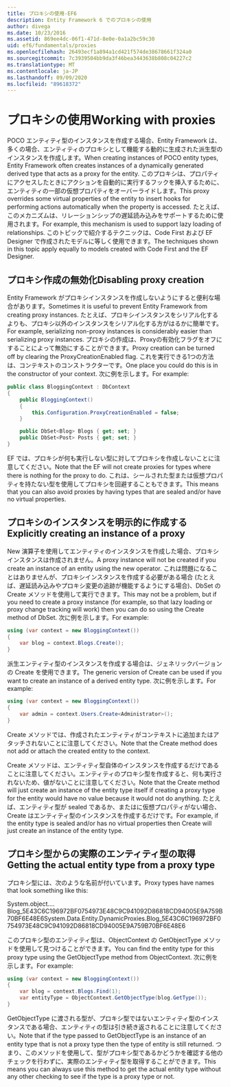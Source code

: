 ```yaml
---
title: プロキシの使用-EF6
description: Entity Framework 6 でのプロキシの使用
author: divega
ms.date: 10/23/2016
ms.assetid: 869ee4dc-06f1-471d-8e0e-0a1a2bc59c30
uid: ef6/fundamentals/proxies
ms.openlocfilehash: 26493ecf1a894a1cd421f574de38678661f324a0
ms.sourcegitcommit: 7c3939504bb9da3f46bea3443638b808c04227c2
ms.translationtype: MT
ms.contentlocale: ja-JP
ms.lasthandoff: 09/09/2020
ms.locfileid: "89618372"
---
```

# <a name="working-with-proxies"></a><span data-ttu-id="ac264-103">プロキシの使用</span><span class="sxs-lookup"><span data-stu-id="ac264-103">Working with proxies</span></span>
<span data-ttu-id="ac264-104">POCO エンティティ型のインスタンスを作成する場合、Entity Framework は、多くの場合、エンティティのプロキシとして機能する動的に生成された派生型のインスタンスを作成します。</span><span class="sxs-lookup"><span data-stu-id="ac264-104">When creating instances of POCO entity types, Entity Framework often creates instances of a dynamically generated derived type that acts as a proxy for the entity.</span></span> <span data-ttu-id="ac264-105">このプロキシは、プロパティにアクセスしたときにアクションを自動的に実行するフックを挿入するために、エンティティの一部の仮想プロパティをオーバーライドします。</span><span class="sxs-lookup"><span data-stu-id="ac264-105">This proxy overrides some virtual properties of the entity to insert hooks for performing actions automatically when the property is accessed.</span></span> <span data-ttu-id="ac264-106">たとえば、このメカニズムは、リレーションシップの遅延読み込みをサポートするために使用されます。</span><span class="sxs-lookup"><span data-stu-id="ac264-106">For example, this mechanism is used to support lazy loading of relationships.</span></span> <span data-ttu-id="ac264-107">このトピックで紹介するテクニックは、Code First および EF Designer で作成されたモデルに等しく使用できます。</span><span class="sxs-lookup"><span data-stu-id="ac264-107">The techniques shown in this topic apply equally to models created with Code First and the EF Designer.</span></span>  

## <a name="disabling-proxy-creation"></a><span data-ttu-id="ac264-108">プロキシ作成の無効化</span><span class="sxs-lookup"><span data-stu-id="ac264-108">Disabling proxy creation</span></span>  

<span data-ttu-id="ac264-109">Entity Framework がプロキシインスタンスを作成しないようにすると便利な場合があります。</span><span class="sxs-lookup"><span data-stu-id="ac264-109">Sometimes it is useful to prevent Entity Framework from creating proxy instances.</span></span> <span data-ttu-id="ac264-110">たとえば、プロキシインスタンスをシリアル化するよりも、プロキシ以外のインスタンスをシリアル化する方がはるかに簡単です。</span><span class="sxs-lookup"><span data-stu-id="ac264-110">For example, serializing non-proxy instances is considerably easier than serializing proxy instances.</span></span> <span data-ttu-id="ac264-111">プロキシの作成は、Proxyの有効化フラグをオフにすることによって無効にすることができます。</span><span class="sxs-lookup"><span data-stu-id="ac264-111">Proxy creation can be turned off by clearing the ProxyCreationEnabled flag.</span></span> <span data-ttu-id="ac264-112">これを実行できる1つの方法は、コンテキストのコンストラクターです。</span><span class="sxs-lookup"><span data-stu-id="ac264-112">One place you could do this is in the constructor of your context.</span></span> <span data-ttu-id="ac264-113">次に例を示します。</span><span class="sxs-lookup"><span data-stu-id="ac264-113">For example:</span></span>  

``` csharp
public class BloggingContext : DbContext
{
    public BloggingContext()
    {
        this.Configuration.ProxyCreationEnabled = false;
    }  

    public DbSet<Blog> Blogs { get; set; }
    public DbSet<Post> Posts { get; set; }
}
```  

<span data-ttu-id="ac264-114">EF では、プロキシが何も実行しない型に対してプロキシを作成しないことに注意してください。</span><span class="sxs-lookup"><span data-stu-id="ac264-114">Note that the EF will not create proxies for types where there is nothing for the proxy to do.</span></span> <span data-ttu-id="ac264-115">これは、シールされた型または仮想プロパティを持たない型を使用してプロキシを回避することもできます。</span><span class="sxs-lookup"><span data-stu-id="ac264-115">This means that you can also avoid proxies by having types that are sealed and/or have no virtual properties.</span></span>  

## <a name="explicitly-creating-an-instance-of-a-proxy"></a><span data-ttu-id="ac264-116">プロキシのインスタンスを明示的に作成する</span><span class="sxs-lookup"><span data-stu-id="ac264-116">Explicitly creating an instance of a proxy</span></span>  

<span data-ttu-id="ac264-117">New 演算子を使用してエンティティのインスタンスを作成した場合、プロキシインスタンスは作成されません。</span><span class="sxs-lookup"><span data-stu-id="ac264-117">A proxy instance will not be created if you create an instance of an entity using the new operator.</span></span> <span data-ttu-id="ac264-118">これは問題になることはありませんが、プロキシインスタンスを作成する必要がある場合 (たとえば、遅延読み込みやプロキシ変更の追跡が機能するようにする場合)、DbSet の Create メソッドを使用して実行できます。</span><span class="sxs-lookup"><span data-stu-id="ac264-118">This may not be a problem, but if you need to create a proxy instance (for example, so that lazy loading or proxy change tracking will work) then you can do so using the Create method of DbSet.</span></span> <span data-ttu-id="ac264-119">次に例を示します。</span><span class="sxs-lookup"><span data-stu-id="ac264-119">For example:</span></span>  

``` csharp
using (var context = new BloggingContext())
{
    var blog = context.Blogs.Create();
}
```  

<span data-ttu-id="ac264-120">派生エンティティ型のインスタンスを作成する場合は、ジェネリックバージョンの Create を使用できます。</span><span class="sxs-lookup"><span data-stu-id="ac264-120">The generic version of Create can be used if you want to create an instance of a derived entity type.</span></span> <span data-ttu-id="ac264-121">次に例を示します。</span><span class="sxs-lookup"><span data-stu-id="ac264-121">For example:</span></span>  

``` csharp
using (var context = new BloggingContext())
{
    var admin = context.Users.Create<Administrator>();
}
```  

<span data-ttu-id="ac264-122">Create メソッドでは、作成されたエンティティがコンテキストに追加またはアタッチされないことに注意してください。</span><span class="sxs-lookup"><span data-stu-id="ac264-122">Note that the Create method does not add or attach the created entity to the context.</span></span>  

<span data-ttu-id="ac264-123">Create メソッドは、エンティティ型自体のインスタンスを作成するだけであることに注意してください。エンティティのプロキシ型を作成すると、何も実行されないため、値がないことに注意してください。</span><span class="sxs-lookup"><span data-stu-id="ac264-123">Note that the Create method will just create an instance of the entity type itself if creating a proxy type for the entity would have no value because it would not do anything.</span></span> <span data-ttu-id="ac264-124">たとえば、エンティティ型が sealed であるか、またはに仮想プロパティがない場合、Create はエンティティ型のインスタンスを作成するだけです。</span><span class="sxs-lookup"><span data-stu-id="ac264-124">For example, if the entity type is sealed and/or has no virtual properties then Create will just create an instance of the entity type.</span></span>  

## <a name="getting-the-actual-entity-type-from-a-proxy-type"></a><span data-ttu-id="ac264-125">プロキシ型からの実際のエンティティ型の取得</span><span class="sxs-lookup"><span data-stu-id="ac264-125">Getting the actual entity type from a proxy type</span></span>  

<span data-ttu-id="ac264-126">プロキシ型には、次のような名前が付いています。</span><span class="sxs-lookup"><span data-stu-id="ac264-126">Proxy types have names that look something like this:</span></span>  

<span data-ttu-id="ac264-127">System.object.... Blog_5E43C6C196972BF0754973E48C9C941092D86818CD94005E9A759B70BF6E48E6</span><span class="sxs-lookup"><span data-stu-id="ac264-127">System.Data.Entity.DynamicProxies.Blog_5E43C6C196972BF0754973E48C9C941092D86818CD94005E9A759B70BF6E48E6</span></span>  

<span data-ttu-id="ac264-128">このプロキシ型のエンティティ型は、ObjectContext の GetObjectType メソッドを使用して見つけることができます。</span><span class="sxs-lookup"><span data-stu-id="ac264-128">You can find the entity type for this proxy type using the GetObjectType method from ObjectContext.</span></span> <span data-ttu-id="ac264-129">次に例を示します。</span><span class="sxs-lookup"><span data-stu-id="ac264-129">For example:</span></span>  

``` csharp
using (var context = new BloggingContext())
{
    var blog = context.Blogs.Find(1);
    var entityType = ObjectContext.GetObjectType(blog.GetType());
}
```  

<span data-ttu-id="ac264-130">GetObjectType に渡される型が、プロキシ型ではないエンティティ型のインスタンスである場合、エンティティの型は引き続き返されることに注意してください。</span><span class="sxs-lookup"><span data-stu-id="ac264-130">Note that if the type passed to GetObjectType is an instance of an entity type that is not a proxy type then the type of entity is still returned.</span></span> <span data-ttu-id="ac264-131">つまり、このメソッドを使用して、型がプロキシ型であるかどうかを確認する他のチェックを行わずに、実際のエンティティ型を取得することができます。</span><span class="sxs-lookup"><span data-stu-id="ac264-131">This means you can always use this method to get the actual entity type without any other checking to see if the type is a proxy type or not.</span></span>  
